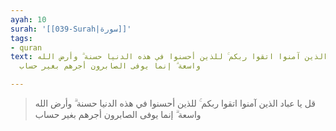 ```yaml
---
ayah: 10
surah: '[[039-Surah|سورة]]'
tags:
- quran
text: قل يا عباد الذين آمنوا اتقوا ربكم ۚ للذين أحسنوا في هذه الدنيا حسنة ۗ وأرض الله
  واسعة ۗ إنما يوفى الصابرون أجرهم بغير حساب

---
```

> قل يا عباد الذين آمنوا اتقوا ربكم ۚ للذين أحسنوا في هذه الدنيا حسنة ۗ وأرض الله واسعة ۗ إنما يوفى الصابرون أجرهم بغير حساب
